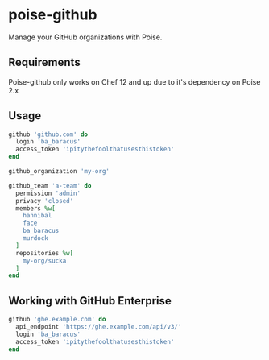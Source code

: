 # poise-github

Manage your GitHub organizations with Poise.

## Requirements

Poise-github only works on Chef 12 and up due to it's dependency on Poise 2.x

## Usage

```ruby
github 'github.com' do
  login 'ba_baracus'
  access_token 'ipitythefoolthatusesthistoken'
end

github_organization 'my-org'

github_team 'a-team' do
  permission 'admin'
  privacy 'closed'
  members %w[
    hannibal
    face
    ba_baracus
    murdock
  ]
  repositories %w[
    my-org/sucka
  ]
end
```

## Working with GitHub Enterprise

```ruby
github 'ghe.example.com' do
  api_endpoint 'https://ghe.example.com/api/v3/'
  login 'ba_baracus'
  access_token 'ipitythefoolthatusesthistoken'
end
```
